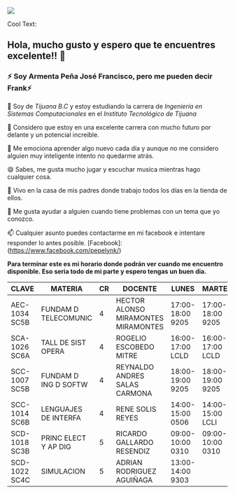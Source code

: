 ![](https://images.cooltext.com/5465683.png)

<a href="http://cooltext.com" target="_top"><img src="https://cooltext.com/images/ct_pixel.gif" width="80" height="15" alt="Cool Text: Logo and Graphics Generator" border="0" /></a>

## Hola, mucho gusto y espero que te encuentres excelente!! 👋


### ⚡ Soy **Armenta Peña José Francisco**, pero me pueden decir Frank⚡


🔭 Soy de *Tijuana B.C* y estoy estudiando la carrera de *Ingeniería en Sistemas Computacionales* en el *Instituto Tecnológico de Tijuana*

🤔 Considero que estoy en una excelente carrera con mucho futuro por delante y un potencial increíble. 

🌱 Me emociona aprender algo nuevo cada día y  aunque no me considero alguien muy inteligente intento no quedarme atrás.

😄 Sabes, me gusta mucho jugar y escuchar musica mientras hago cualquier cosa.

👯 Vivo en la casa de mis padres donde trabajo todos los días en la tienda de ellos.

💬 Me gusta ayudar a alguien cuando tiene problemas con un tema que yo conozco. 

📫 Cualquier asunto puedes contactarme en mi facebook e intentare responder lo antes posible.
[Facebook]: (https://www.facebook.com/pepelynk/)

**Para terminar este es mi horario donde podrán ver cuando me encuentro disponible. Eso seria todo de mi parte y espero tengas un buen dia.**


| CLAVE         | MATERIA              | CR | DOCENTE                             | LUNES            | MARTES           | MIERCOLES        | JUEVES           | VIERNES          |
|---------------|----------------------|----|-------------------------------------|------------------|------------------|------------------|------------------|------------------|
| AEC-1034 SC5B | FUNDAM D TELECOMUNIC |  4 | HECTOR ALONSO MIRAMONTES MIRAMONTES | 17:00-18:00 9205 | 17:00-18:00 9205 | 17:00-18:00 9205 | 17:00-18:00 9205 |                  |
| SCA-1026 SC6A | TALL DE SIST OPERA   |  4 | ROGELIO ESCOBEDO MITRE              | 16:00-17:00 LCLD | 16:00-17:00 LCLD | 16:00-17:00 LCLD | 16:00-17:00 LCLD |                  |
| SCC-1007 SC5B | FUNDAM D ING D SOFTW |  4 | REYNALDO ANDRES SALAS CARMONA       | 18:00-19:00 9205 | 18:00-19:00 9205 | 18:00-19:00 9205 | 18:00-19:00 9205 |                  |
| SCC-1014 SC6B | LENGUAJES DE INTERFA |  4 | RENE SOLIS REYES                    | 14:00-15:00 0506 | 14:00-15:00 LCLI | 14:00-15:00 0506 | 14:00-15:00 LCLI |                  |
| SCD-1018 SC3B | PRINC ELECT Y AP DIG |  5 | RICARDO GALLARDO RESENDIZ           | 09:00-10:00 0310 | 09:00-10:00 0310 | 09:00-10:00 0310 | 09:00-10:00 0310 | 09:00-10:00 0310 |
| SCD-1022 SC4C | SIMULACION           |  5 | ADRIAN RODRIGUEZ AGUIÑAGA           | 13:00-14:00 9303 |                  | 12:00-14:00 91L6 |                  | 12:00-14:00 91L6 |

